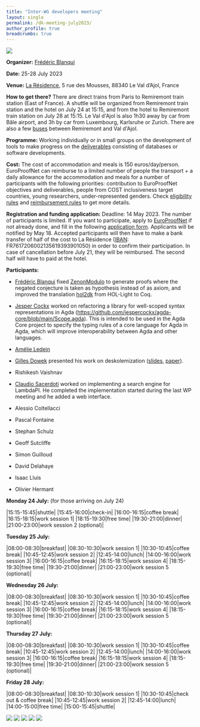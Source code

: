 ```yaml
---
title: "Inter-WG developers meeting"
layout: single
permalink: /dk-meeting-july2023/
author_profile: true
breadcrumbs: true
---
```


<img src="/_pages/WG1/Jul2023/20230726_150641_resized.jpg"/>

**Organizer:** [Frédéric Blanqui](https://blanqui.gitlabpages.inria.fr/)

**Date:** 25-28 July 2023

**Venue:** [La Résidence](https://la-residence.com/), 5 rue des Mousses, 88340 Le Val d’Ajol, France

**How to get there?** There are direct trains from Paris to Remiremont train station (East of France). A shuttle will be organized from Remiremont train station and the hotel on July 24 at 15:15, and from the hotel to Remiremont train station on July 28 at 15:15. Le Val d'Ajol is also 1h30 away by car from Bâle airport, and 3h by car from Luxembourg, Karlsruhe or Zurich. There are also a few [buses](https://www.fluo.eu/ftp/document/ligne6.pdf) between Remiremont and Val d'Ajol.

**Programme:** Working individually or in small groups on the development of tools to make progress on the [deliverables](../deliverables) consisting of databases or software developments.

**Cost:** The cost of accommodation and meals is 150 euros/day/person. EuroProofNet can reimburse to a limited number of people the transport + a daily allowance for the accommodation and meals for a number of participants with the following priorities: contribution to EuroProofNet objectives and deliverables, people from COST inclusiveness target countries, young researchers, under-represented genders. Check [eligibility rules](https://europroofnet.github.io/eligibility/) and [reimbursement rules](https://europroofnet.github.io/reimbursement-rules/) to get more details.

**Registration and funding application:** Deadline: 14 May 2023. The number of participants is limited. If you want to participate, apply to [EuroProofNet](https://e-services.cost.eu/action/CA20111/working-groups/apply) if not already done, and fill in the following [application form](https://forms.gle/xXNP9jneVwhTTFNW6). Applicants will be notified by May 18. Accepted participants will then have to make a bank transfer of half of the cost to La Résidence ([IBAN](./IBAN-Résidence.png): FR7617206002135619393901050) in order to confirm their participation. In case of cancellation before July 21, they will be reimbursed. The second half will have to paid at the hotel.

**Participants:**

* [Frédéric Blanqui](https://blanqui.gitlabpages.inria.fr/) fixed [ZenonModulo](https://github.com/Deducteam/zenon_modulo) to generate proofs where the negated conjecture is taken as hypothesis instead of as axiom, and improved the translation [hol2dk](https://github.com/Deducteam/hol2dk) from HOL-Light to Coq.

* [Jesper Cockx](https://jesper.sikanda.be/) worked on refactoring a library for well-scoped syntax representations in Agda (https://github.com/jespercockx/agda-core/blob/main/Scope.agda). This is intended to be used in the Agda Core project to specify the typing rules of a core language for Agda in Agda, which will improve interoperability between Agda and other languages.

* [Amélie Ledein](https://lmf.cnrs.fr/Perso/AmelieLedein)

* [Gilles Dowek](http://www.lsv.fr/~dowek/) presented his work on deskolemization ([slides](http://www.lsv.fr/~dowek/Slides/skolem.pdf), [paper]({https://arxiv.org/abs/2305.10016)).

* Rishikesh Vaishnav

* [Claudio Sacerdoti](https://www.unibo.it/sitoweb/claudio.sacerdoticoen) worked on implementing a search engine for LambdaPI. He completed the implementation started during the last WP meeting and he added a web interface.

* Alessio Coltellacci

* Pascal Fontaine

* Stephan Schulz

* Geoff Sutcliffe

* Simon Guilloud

* David Delahaye

* Isaac Lluis

* Olivier Hermant

**Monday 24 July:** (for those arriving on July 24)

|15:15-15:45|shuttle|
|15:45-16:00|check-in|
|16:00-16:15|coffee break|
|16:15-18:15|work session 1|
|18:15-19:30|free time|
|19:30-21:00|dinner|
|21:00-23:00|work session 2 (optional)|

**Tuesday 25 July:**

|08:00-08:30|breakfast|
|08:30-10:30|work session 1|
|10:30-10:45|coffee break|
|10:45-12:45|work session 2|
|12:45-14:00|lunch|
|14:00-16:00|work session 3|
|16:00-16:15|coffee break|
|16:15-18:15|work session 4|
|18:15-19:30|free time|
|19:30-21:00|dinner|
|21:00-23:00|work session 5 (optional)|

**Wednesday 26 July:**

|08:00-08:30|breakfast|
|08:30-10:30|work session 1|
|10:30-10:45|coffee break|
|10:45-12:45|work session 2|
|12:45-14:00|lunch|
|14:00-16:00|work session 3|
|16:00-16:15|coffee break|
|16:15-18:15|work session 4|
|18:15-19:30|free time|
|19:30-21:00|dinner|
|21:00-23:00|work session 5 (optional)|

**Thursday 27 July:**

|08:00-08:30|breakfast|
|08:30-10:30|work session 1|
|10:30-10:45|coffee break|
|10:45-12:45|work session 2|
|12:45-14:00|lunch|
|14:00-16:00|work session 3|
|16:00-16:15|coffee break|
|16:15-18:15|work session 4|
|18:15-19:30|free time|
|19:30-21:00|dinner|
|21:00-23:00|work session 5 (optional)|

**Friday 28 July:**

|08:00-08:30|breakfast|
|08:30-10:30|work session 1|
|10:30-10:45|check out & coffee break|
|10:45-12:45|work session 2|
|12:45-14:00|lunch|
|14:00-15:00|free time|
|15:00-15:45|shuttle|

<img src="/_pages/WG1/Jul2023/20230727_113125_resized.jpg"/>
<img src="/_pages/WG1/Jul2023/20230727_093108_resized.jpg"/>
<img src="/_pages/WG1/Jul2023/20230727_093043_resized.jpg"/>
<img src="/_pages/WG1/Jul2023/20230727_093153_resized.jpg"/>
<img src="/_pages/WG1/Jul2023/20230727_093100_resized.jpg"/>
